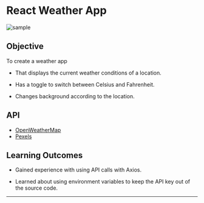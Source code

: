 # React Weather App

![sample](sample/sample3)

## Objective

To create a weather app

- That displays the current weather conditions of a location.

- Has a toggle to switch between Celsius and Fahrenheit.

- Changes background according to the location.

## API

- [OpenWeatherMap](https://openweathermap.org/api)
- [Pexels](https://www.pexels.com/api/?locale=en-US)

## Learning Outcomes

- Gained experience with using API calls with Axios.

- Learned about using environment variables to keep the API key out of the source code.

---

